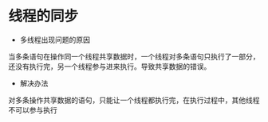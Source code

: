 # 线程的同步

- 多线程出现问题的原因

当多条语句在操作同一个线程共享数据时，一个线程对多条语句只执行了一部分，还没有执行完，另一个线程参与进来执行。导致共享数据的错误。

- 解决办法

对多条操作共享数据的语句，只能让一个线程都执行完，在执行过程中，其他线程不可以参与执行
